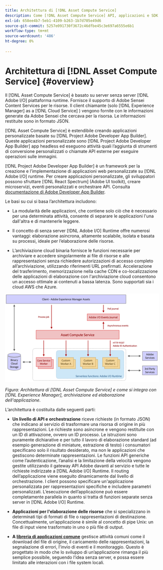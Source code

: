 ```yaml
---
title: Architettura di [!DNL Asset Compute Service]
description: Come [!DNL Asset Compute Service] API, applicazioni e SDK collaborano per fornire un servizio di elaborazione delle risorse nativo per il cloud.
exl-id: 658ee4b7-5eb1-4109-b263-1b7d705e49d6
source-git-commit: 5257e091730f3672c46dfbe45c3e697a6555e6b1
workflow-type: tm+mt
source-wordcount: '486'
ht-degree: 0%

---
```


# Architettura di [!DNL Asset Compute Service] {#overview}

Il [!DNL Asset Compute Service] è basato su server senza server [!DNL Adobe I/O] piattaforma runtime. Fornisce il supporto di Adobe Sensei Content Services per le risorse. Il client chiamante (solo [!DNL Experience Manager] as a [!DNL Cloud Service] ) vengono fornite con le informazioni generate da Adobe Sensei che cercava per la risorsa. Le informazioni restituite sono in formato JSON.

[!DNL Asset Compute Service] è estendibile creando applicazioni personalizzate basate su [!DNL Project Adobe Developer App Builder]. Queste applicazioni personalizzate sono [!DNL Project Adobe Developer App Builder] app headless ed eseguono attività quali l’aggiunta di strumenti di conversione personalizzati o chiamate API esterne per eseguire operazioni sulle immagini.

[!DNL Project Adobe Developer App Builder] è un framework per la creazione e l’implementazione di applicazioni web personalizzate su [!DNL Adobe I/O] runtime. Per creare applicazioni personalizzate, gli sviluppatori possono sfruttare [!DNL React Spectrum] (Adobe UI toolkit), creare microservizi, eventi personalizzati e orchestrare API. Consulta [documentazione di Adobe Developer App Builder](https://developer.adobe.com/app-builder/docs/overview).

Le basi su cui si basa l’architettura includono:

* La modularità delle applicazioni, che contiene solo ciò che è necessario per una determinata attività, consente di separare le applicazioni l&#39;una dall&#39;altra e di mantenerle leggere.

* Il concetto di senza server [!DNL Adobe I/O] Runtime offre numerosi vantaggi: elaborazione asincrona, altamente scalabile, isolata e basata su processi, ideale per l’elaborazione delle risorse.

* L’archiviazione cloud binaria fornisce le funzioni necessarie per archiviare e accedere singolarmente ai file di risorse e alle rappresentazioni senza richiedere autorizzazioni di accesso completo all’archiviazione, utilizzando riferimenti URL prefirmati. Accelerazione del trasferimento, memorizzazione nella cache CDN e co-localizzazione delle applicazioni di elaborazione con l&#39;archiviazione cloud consentono un accesso ottimale ai contenuti a bassa latenza. Sono supportati sia i cloud AWS che Azure.

![Architettura del servizio Asset compute](assets/architecture-diagram.png)

*Figura: Architettura di [!DNL Asset Compute Service] e come si integra con [!DNL Experience Manager], archiviazione ed elaborazione dell&#39;applicazione.*

L’architettura è costituita dalle seguenti parti:

* **Un livello di API e orchestrazione** riceve richieste (in formato JSON) che indicano al servizio di trasformare una risorsa di origine in più rappresentazioni. Le richieste sono asincrone e vengono restituite con un ID di attivazione, ovvero un ID processo. Le istruzioni sono puramente dichiarative e per tutto il lavoro di elaborazione standard (ad esempio generazione di miniature, estrazione di testo) i consumatori specificano solo il risultato desiderato, ma non le applicazioni che gestiscono determinate rappresentazioni. Le funzioni API generiche come l’autenticazione, l’analisi e la limitazione della velocità vengono gestite utilizzando il gateway API Adobe davanti al servizio e tutte le richieste indirizzate a [!DNL Adobe I/O] Runtime. Il routing dell’applicazione viene eseguito dinamicamente dal livello di orchestrazione. I client possono specificare un&#39;applicazione personalizzata per rappresentazioni specifiche e includere parametri personalizzati. L’esecuzione dell’applicazione può essere completamente parallela in quanto si tratta di funzioni separate senza server in [!DNL Adobe I/O] Runtime.

* **Applicazioni per l&#39;elaborazione delle risorse** che si specializzano in determinati tipi di formati di file o rappresentazioni di destinazione. Concettualmente, un’applicazione è simile al concetto di pipe Unix: un file di input viene trasformato in uno o più file di output.

* **A [libreria di applicazioni comune](https://github.com/adobe/asset-compute-sdk)** gestisce attività comuni come il download del file di origine, il caricamento delle rappresentazioni, la segnalazione di errori, l&#39;invio di eventi e il monitoraggio. Questo è progettato in modo che lo sviluppo di un’applicazione rimanga il più semplice possibile, seguendo l’idea senza server, e possa essere limitato alle interazioni con i file system locali.

<!-- TBD:

* About the YAML file?
* minimize description to custom applications
* remove all internal stuff (e.g. Photoshop application, API Gateway) from text and diagram
* update diagram to focus on 3rd party custom applications ONLY
* Explain important transactions/handshakes?
* Flow of assets/control? See the illustration on the Nui diagrams wiki.
* Illustrations. See the SVG shared by Alex.
* Exceptions? Limitations? Call-outs? Gotchas?
* Do we want to add what basic processing is not available currently, that is expected by existing AEM customers?
-->
